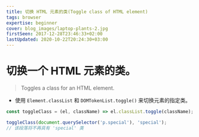 ```yaml
---
title: 切换 HTML 元素的类(Toggle class of HTML element)
tags: browser
expertise: beginner
cover: blog_images/laptop-plants-2.jpg
firstSeen: 2017-12-28T23:46:33+02:00
lastUpdated: 2020-10-22T20:24:30+03:00
---
```


# 切换一个 HTML 元素的类。
> Toggles a class for an HTML element.

- 使用 `Element.classList` 和 `DOMTokenList.toggle()` 来切换元素的指定类。

```js
const toggleClass = (el, className) => el.classList.toggle(className);
```

```js
toggleClass(document.querySelector('p.special'), 'special');
// 该段落将不再具有 'special' 类
```
